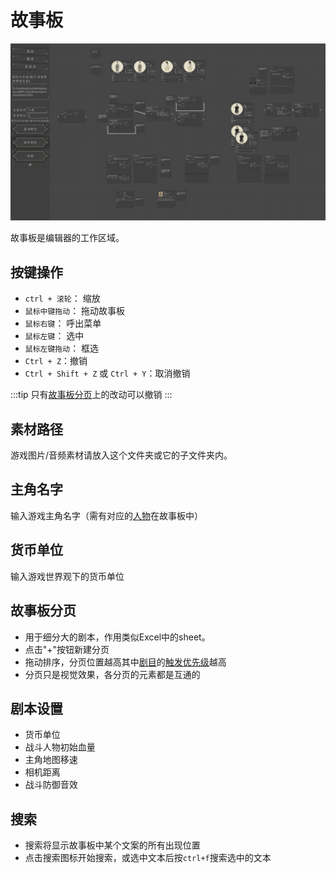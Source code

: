 # 故事板
![故事板](../../assets/storyboard.jpg)

故事板是编辑器的工作区域。

## 按键操作
- `ctrl + 滚轮`： 缩放
- `鼠标中键拖动`： 拖动故事板
- `鼠标右键`： 呼出菜单
- `鼠标左键`： 选中
- `鼠标左键拖动`： 框选
- `Ctrl + Z`：撤销
- `Ctrl + Shift + Z` 或 `Ctrl + Y`：取消撤销

:::tip
只有[故事板分页](#故事板分页)上的改动可以撤销
:::

## 素材路径
游戏图片/音频素材请放入这个文件夹或它的子文件夹内。

## 主角名字
输入游戏主角名字（需有对应的[人物](./character.html)在故事板中）

## 货币单位
输入游戏世界观下的货币单位

## 故事板分页

- 用于细分大的剧本，作用类似Excel中的sheet。
- 点击"+"按钮新建分页
- 拖动排序，分页位置越高其中[剧目](./act.html)的[触发优先级](./act.html#剧目优先级)越高
- 分页只是视觉效果，各分页的元素都是互通的

## 剧本设置

- 货币单位
- 战斗人物初始血量
- 主角地图移速
- 相机距离
- 战斗防御音效

## 搜索

- 搜索将显示故事板中某个文案的所有出现位置
- 点击搜索图标开始搜索，或选中文本后按`ctrl+f`搜索选中的文本